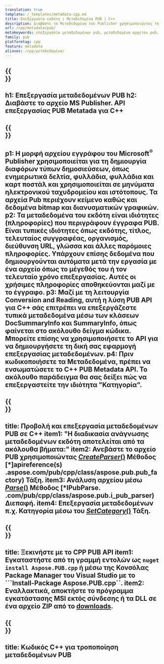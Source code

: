 ```yaml
---
translation: true
template: /_templates/metadata-cpp.md
title: Επεξεργασία εκδότη | Μεταδεδομένα PUB | C++
description: Διαβάστε τα Μεταδεδομένα του Publisher χρησιμοποιώντας τη Λύση API PUB C++. Το Native C++ API σάς δίνει πρόσβαση στις ιδιότητες SummaryInfo και DocSummaryInfo.
url: /cpp/metadata/pub/
metakeywords: επεξεργασία μεταδεδομένων pub, μεταδεδομένα αρχείου pub, επεξεργασία μεταδεδομένων εκδότη, ανάγνωση μεταδεδομένων αρχείου pub, ανάγνωση μεταδεδομένων pub
family: pub
platformtag: cpp
feature: metadata
aliases: /cpp/μεταδεδομένα/
---
```


{{<section banner>}}
---
h1: Επεξεργασία μεταδεδομένων PUB
h2: Διαβάστε το αρχείο MS Publisher. API επεξεργασίας PUB Metatada για C++
---

{{<section overview>}}
---
p1: Η μορφή αρχείου εγγράφου του Microsoft<sup>®</sup> Publisher χρησιμοποιείται για τη δημιουργία διαφόρων τύπων δημοσιεύσεων, όπως ενημερωτικά δελτία, φυλλάδια, φυλλάδια και καρτ ποστάλ και χρησιμοποιείται σε μηνύματα ηλεκτρονικού ταχυδρομείου και ιστότοπους. Τα αρχεία Pub περιέχουν κείμενο καθώς και δεδομένα bitmap και διανυσματικών γραφικών.
p2: Τα μεταδεδομένα του εκδότη είναι ιδιότητες (πληροφορίες) που περιγράφουν έγγραφα PUB. Είναι τυπικές ιδιότητες όπως εκδότης, τίτλος, τελευταίος συγγραφέας, οργανισμός, διεύθυνση URL, γλώσσα και άλλες παρόμοιες πληροφορίες. Υπάρχουν επίσης δεδομένα που δημιουργούνται αυτόματα μετά την εργασία με ένα αρχείο όπως το μέγεθός του ή τον τελευταίο χρόνο επεξεργασίας. Αυτές οι χρήσιμες πληροφορίες αποθηκεύονται μαζί με το έγγραφο.
p3: Μαζί με τη λειτουργία Conversion and Reading, αυτή η λύση PUB API για C++ σάς επιτρέπει να επεξεργάζεστε τυπικά μεταδεδομένα μέσω των κλάσεων DocSummaryInfo και SummaryInfo, όπως φαίνεται στο ακόλουθο δείγμα κώδικα. Μπορείτε επίσης να χρησιμοποιήσετε το API για να δημιουργήσετε τη δική σας εφαρμογή επεξεργασίας μεταδεδομένων.
p4: Πριν κωδικοποιήσετε τα Μεταδεδομένα, πρέπει να ενσωματώσετε το C++ PUB Metadata API. Το ακόλουθο παράδειγμα θα σας δείξει πώς να επεξεργαστείτε την ιδιότητα "Κατηγορία".
---

{{<section feature1>}}
---
title: Προβολή και επεξεργασία μεταδεδομένων PUB σε C++
item1: "Η διαδικασία ανάγνωσης μεταδεδομένων εκδότη αποτελείται από τα ακόλουθα βήματα:"
item2: Ανεβάστε το αρχείο PUB χρησιμοποιώντας [*CreateParser*()](https://reference.aspose.com/pub/cpp/class/aspose.pub.pub_factory#a88c04c4c35d45ee8febc7e1554d03c4b) Μέθοδος [*]apireference(s) .aspose.com/pub/cpp/class/aspose.pub.pub_factory) Τάξη.
item3: Ανάλυση αρχείου μέσω [*Parse*()](https://reference.aspose.com/pub/cpp/class/aspose.pub.i_pub_parser#ae9fc7043f382a5b4a7b694f0fe477915) Μέθοδος [*IPubParse. .com/pub/cpp/class/aspose.pub.i_pub_parser) Διεπαφή.
item4: Επεξεργασία μεταδεδομένων π.χ. Κατηγορία μέσω του [*SetCategory*()](https://reference.aspose.com/pub/cpp/class/aspose.pub.doc_summary_info#a2e023fe8e8ecd0bf03bb6c9d561f8fec9d561f8fec9d561f8fec./apireference.aspose.com/pub/cpp/class/aspose.pub.doc_summary_info) Τάξη.
---

{{<section feature2>}}
---
title: Ξεκινήστε με το CPP PUB API
item1: Εγκαταστήστε από τη γραμμή εντολών ως ```nuget install Aspose.PUB.cpp``` ή μέσω της Κονσόλας Package Manager του Visual Studio με το ```Install-Package Aspose.PUB.cpp``.
item2: Εναλλακτικά, αποκτήστε το πρόγραμμα εγκατάστασης MSI εκτός σύνδεσης ή τα DLL σε ένα αρχείο ZIP από το [downloads](https://releases.aspose.com/pub/cpp/).
---

{{<section codeexample>}}
---
title: Κωδικός C++ για τροποποίηση μεταδεδομένων PUB
---
